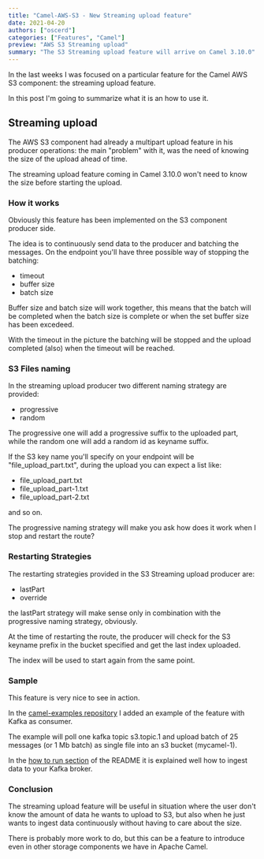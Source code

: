 ```yaml
---
title: "Camel-AWS-S3 - New Streaming upload feature"
date: 2021-04-20
authors: ["oscerd"]
categories: ["Features", "Camel"]
preview: "AWS S3 Streaming upload"
summary: "The S3 Streaming upload feature will arrive on Camel 3.10.0"
---
```


In the last weeks I was focused on a particular feature for the Camel AWS S3 component: the streaming upload feature.

In this post I'm going to summarize what it is an how to use it.

## Streaming upload

The AWS S3 component had already a multipart upload feature in his producer operations: the main "problem" with it, was the need of knowing the size of the upload ahead of time. 

The streaming upload feature coming in Camel 3.10.0 won't need to know the size before starting the upload.

### How it works

Obviously this feature has been implemented on the S3 component producer side.

The idea is to continuously send data to the producer and batching the messages. On the endpoint you'll have three possible way of stopping the batching:
- timeout
- buffer size
- batch size

Buffer size and batch size will work together, this means that the batch will be completed when the batch size is complete or when the set buffer size has been excedeed.

With the timeout in the picture the batching will be stopped and the upload completed (also) when the timeout will be reached.

### S3 Files naming

In the streaming upload producer two different naming strategy are provided:
- progressive
- random

The progressive one will add a progressive suffix to the uploaded part, while the random one will add a random id as keyname suffix.

If the S3 key name you'll specify on your endpoint will be "file_upload_part.txt", during the upload you can expect a list like:

- file_upload_part.txt
- file_upload_part-1.txt
- file_upload_part-2.txt

and so on.

The progressive naming strategy will make you ask how does it work when I stop and restart the route?

### Restarting Strategies

The restarting strategies provided in the S3 Streaming upload producer are:

- lastPart
- override

the lastPart strategy will make sense only in combination with the progressive naming strategy, obviously.

At the time of restarting the route, the producer will check for the S3 keyname prefix in the bucket specified and get the last index uploaded.

The index will be used to start again from the same point.

### Sample

This feature is very nice to see in action.

In the [camel-examples repository](https://github.com/apache/camel-examples/tree/master/examples/aws/main-endpointdsl-kafka-aws2-s3-restarting-policy) I added an example of the feature with Kafka as consumer.

The example will poll one kafka topic s3.topic.1 and upload batch of 25 messages (or 1 Mb batch) as single file into an s3 bucket (mycamel-1).

In the [how to run section](https://github.com/apache/camel-examples/tree/master/examples/aws/main-endpointdsl-kafka-aws2-s3-restarting-policy#how-to-run) of the README it is explained well how to ingest data to your Kafka broker.

### Conclusion

The streaming upload feature will be useful in situation where the user don't know the amount of data he wants to upload to S3, but also when he just wants to ingest data continuously without having to care about the size.

There is probably more work to do, but this can be a feature to introduce even in other storage components we have in Apache Camel. 






